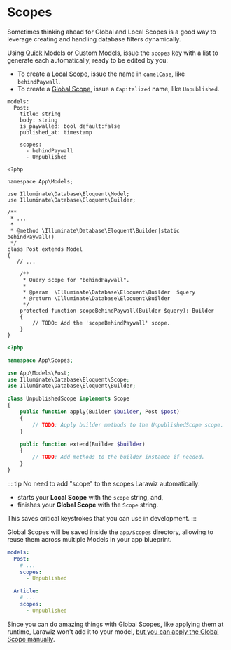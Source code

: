 # Scopes

Sometimes thinking ahead for Global and Local Scopes is a good way to leverage creating and handling database filters dynamically.

Using [Quick Models](../model.md#quick-model) or [Custom Models](../model.md#custom-model), issue the `scopes` key with a list to generate each automatically, ready to be edited by you:

- To create a [Local Scope](https://laravel.com/docs/eloquent#local-scopes), issue the name in `camelCase`, like `behindPaywall`.
- To create a [Global Scope](https://laravel.com/docs/eloquent#global-scopes), issue a `Capitalized` name, like `Unpublished`.

```yaml{8-10}
models:
  Post:
    title: string
    body: string
    is_paywalled: bool default:false
    published_at: timestamp

    scopes:
      - behindPaywall
      - Unpublished
```

```php{11,17-26}
<?php

namespace App\Models;

use Illuminate\Database\Eloquent\Model;
use Illuminate\Database\Eloquent\Builder;

/**
 * ...
 * 
 * @method \Illuminate\Database\Eloquent\Builder|static behindPaywall()
 */
class Post extends Model
{
   // ...
   
    /**
     * Query scope for "behindPaywall".
     *
     * @param  \Illuminate\Database\Eloquent\Builder  $query
     * @return \Illuminate\Database\Eloquent\Builder
     */
    protected function scopeBehindPaywall(Builder $query): Builder
    {
        // TODO: Add the 'scopeBehindPaywall' scope.
    }
}
```

```php
<?php

namespace App\Scopes;

use App\Models\Post;
use Illuminate\Database\Eloquent\Scope;
use Illuminate\Database\Eloquent\Builder;

class UnpublishedScope implements Scope
{
    public function apply(Builder $builder, Post $post)
    {
        // TODO: Apply builder methods to the UnpublishedScope scope.
    }

    public function extend(Builder $builder)
    {
        // TODO: Add methods to the builder instance if needed.
    }
}
```

::: tip No need to add "scope" to the scopes
Larawiz automatically:

- starts your **Local Scope** with the `scope` string, and,
- finishes your **Global Scope** with the `Scope` string.

This saves critical keystrokes that you can use in development. 
:::

Global Scopes will be saved inside the `app/Scopes` directory, allowing to reuse them across multiple Models in your app blueprint.

```yaml
models:
  Post:
    # ...
    scopes:
      - Unpublished

  Article:
    # ...
    scopes:
      - Unpublished
```

Since you can do amazing things with Global Scopes, like applying them at runtime, Larawiz won't add it to your model, [but you can apply the Global Scope manually](https://laravel.com/docs/eloquent#applying-global-scopes).